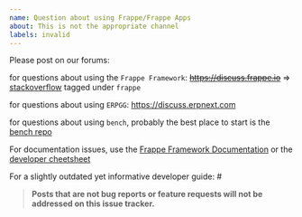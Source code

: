 ```yaml
---
name: Question about using Frappe/Frappe Apps
about: This is not the appropriate channel
labels: invalid
---
```


Please post on our forums:

for questions about using the `Frappe Framework`: ~~https://discuss.frappe.io~~ => [stackoverflow](https://stackoverflow.com/questions/tagged/frappe) tagged under `frappe`

for questions about using `ERPGG`: https://discuss.erpnext.com

for questions about using `bench`, probably the best place to start is the [bench repo](https://github.com/frappe/bench)

For documentation issues, use the [Frappe Framework Documentation](https://frappeframework.com/docs) or the [developer cheetsheet](https://github.com/frappe/frappe/wiki/Developer-Cheatsheet)

For a slightly outdated yet informative developer guide: #

> **Posts that are not bug reports or feature requests will not be addressed on this issue tracker.**